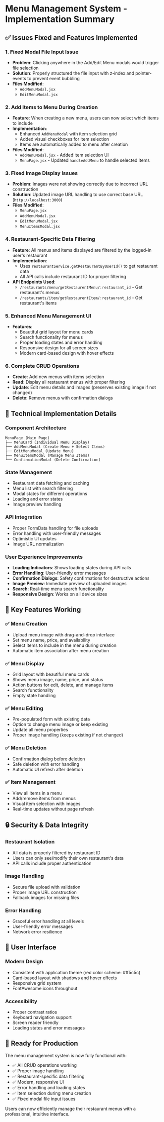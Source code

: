 # Menu Management System - Implementation Summary

## ✅ Issues Fixed and Features Implemented

### 1. **Fixed Modal File Input Issue**
- **Problem**: Clicking anywhere in the Add/Edit Menu modals would trigger file selection
- **Solution**: Properly structured the file input with z-index and pointer-events to prevent event bubbling
- **Files Modified**: 
  - `AddMenuModal.jsx`
  - `EditMenuModal.jsx`

### 2. **Add Items to Menu During Creation**
- **Feature**: When creating a new menu, users can now select which items to include
- **Implementation**: 
  - Enhanced `AddMenuModal` with item selection grid
  - Added visual checkboxes for item selection
  - Items are automatically added to menu after creation
- **Files Modified**:
  - `AddMenuModal.jsx` - Added item selection UI
  - `MenuPage.jsx` - Updated `handleAddMenu` to handle selected items

### 3. **Fixed Image Display Issues**
- **Problem**: Images were not showing correctly due to incorrect URL construction
- **Solution**: Updated image URL handling to use correct base URL (`http://localhost:3000`)
- **Files Modified**:
  - `MenuPage.jsx`
  - `AddMenuModal.jsx`
  - `EditMenuModal.jsx`
  - `MenuItemsModal.jsx`

### 4. **Restaurant-Specific Data Filtering**
- **Feature**: All menus and items displayed are filtered by the logged-in user's restaurant
- **Implementation**: 
  - Uses `restaurantService.getRestaurantByUserId()` to get restaurant data
  - All API calls include restaurant ID for proper filtering
- **API Endpoints Used**:
  - `/restaurants/menu/getRestaurentMenu/:restaurant_id` - Get restaurant's menus
  - `/restaurants/item/getRestaurentItem/:restaurant_id` - Get restaurant's items

### 5. **Enhanced Menu Management UI**
- **Features**:
  - Beautiful grid layout for menu cards
  - Search functionality for menus
  - Proper loading states and error handling
  - Responsive design for all screen sizes
  - Modern card-based design with hover effects

### 6. **Complete CRUD Operations**
- **Create**: Add new menus with items selection
- **Read**: Display all restaurant menus with proper filtering
- **Update**: Edit menu details and images (preserves existing image if not changed)
- **Delete**: Remove menus with confirmation dialogs

## 🔧 Technical Implementation Details

### Component Architecture
```
MenuPage (Main Page)
├── MenuCard (Individual Menu Display)
├── AddMenuModal (Create Menu + Select Items)
├── EditMenuModal (Update Menu)
├── MenuItemsModal (Manage Menu Items)
└── ConfirmationModal (Delete Confirmation)
```

### State Management
- Restaurant data fetching and caching
- Menu list with search filtering
- Modal states for different operations
- Loading and error states
- Image preview handling

### API Integration
- Proper FormData handling for file uploads
- Error handling with user-friendly messages
- Optimistic UI updates
- Image URL normalization

### User Experience Improvements
- **Loading Indicators**: Shows loading states during API calls
- **Error Handling**: User-friendly error messages
- **Confirmation Dialogs**: Safety confirmations for destructive actions
- **Image Preview**: Immediate preview of uploaded images
- **Search**: Real-time menu search functionality
- **Responsive Design**: Works on all device sizes

## 🎯 Key Features Working

### ✅ Menu Creation
- Upload menu image with drag-and-drop interface
- Set menu name, price, and availability
- Select items to include in the menu during creation
- Automatic item association after menu creation

### ✅ Menu Display
- Grid layout with beautiful menu cards
- Shows menu image, name, price, and status
- Action buttons for edit, delete, and manage items
- Search functionality
- Empty state handling

### ✅ Menu Editing
- Pre-populated form with existing data
- Option to change menu image or keep existing
- Update all menu properties
- Proper image handling (keeps existing if not changed)

### ✅ Menu Deletion
- Confirmation dialog before deletion
- Safe deletion with error handling
- Automatic UI refresh after deletion

### ✅ Item Management
- View all items in a menu
- Add/remove items from menus
- Visual item selection with images
- Real-time updates without page refresh

## 🔒 Security & Data Integrity

### Restaurant Isolation
- All data is properly filtered by restaurant ID
- Users can only see/modify their own restaurant's data
- API calls include proper authentication

### Image Handling
- Secure file upload with validation
- Proper image URL construction
- Fallback images for missing files

### Error Handling
- Graceful error handling at all levels
- User-friendly error messages
- Network error resilience

## 📱 User Interface

### Modern Design
- Consistent with application theme (red color scheme: #ff5c5c)
- Card-based layout with shadows and hover effects
- Responsive grid system
- FontAwesome icons throughout

### Accessibility
- Proper contrast ratios
- Keyboard navigation support
- Screen reader friendly
- Loading states and error messages

## 🚀 Ready for Production

The menu management system is now fully functional with:
- ✅ All CRUD operations working
- ✅ Proper image handling
- ✅ Restaurant-specific data filtering
- ✅ Modern, responsive UI
- ✅ Error handling and loading states
- ✅ Item selection during menu creation
- ✅ Fixed modal file input issues

Users can now efficiently manage their restaurant menus with a professional, intuitive interface.
